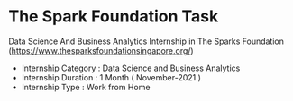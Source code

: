 # The Spark Foundation Task
Data Science And Business Analytics Internship in The Sparks Foundation (https://www.thesparksfoundationsingapore.org/)
* Internship Category : Data Science and Business Analytics
* Internship Duration : 1 Month ( November-2021 )
* Internship Type : Work from Home
